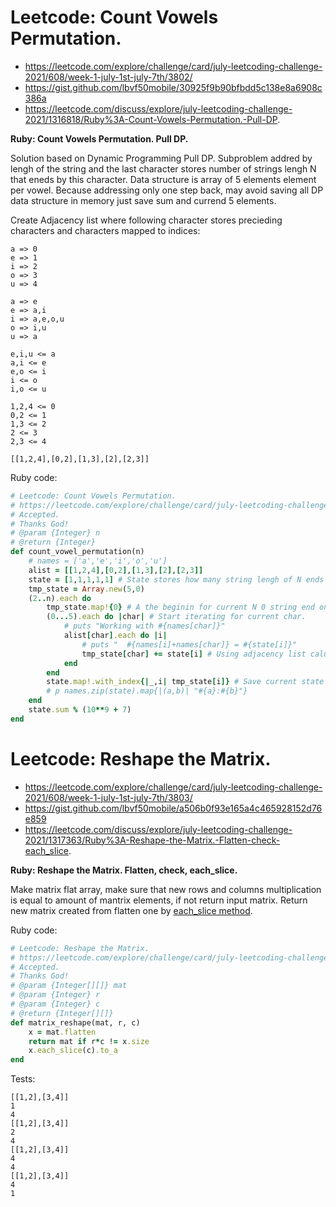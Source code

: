 # Leetcode: Count Vowels Permutation.

- https://leetcode.com/explore/challenge/card/july-leetcoding-challenge-2021/608/week-1-july-1st-july-7th/3802/
- https://gist.github.com/lbvf50mobile/30925f9b90bfbdd5c138e8a6908c386a
- https://leetcode.com/discuss/explore/july-leetcoding-challenge-2021/1316818/Ruby%3A-Count-Vowels-Permutation.-Pull-DP.

**Ruby: Count Vowels Permutation. Pull DP.**

Solution based on Dynamic Programming Pull DP. Subproblem addred by lengh of the string and the last character stores number of strings lengh N that eneds by this character. Data structure is array of 5 elements element per vowel. Because addressing only one step back, may avoid saving all DP data structure in memory just save sum and currend 5 elements.

Create Adjacency list where following character stores precieding characters and characters mapped to indices:
```
a => 0
e => 1
i => 2
o => 3
u => 4

a => e
e => a,i
i => a,e,o,u
o => i,u
u => a

e,i,u <= a
a,i <= e
e,o <= i
i <= o
i,o <= u

1,2,4 <= 0
0,2 <= 1
1,3 <= 2
2 <= 3
2,3 <= 4

[[1,2,4],[0,2],[1,3],[2],[2,3]]
```
Ruby code:
```Ruby
# Leetcode: Count Vowels Permutation.
# https://leetcode.com/explore/challenge/card/july-leetcoding-challenge-2021/608/week-1-july-1st-july-7th/3802/
# Accepted.
# Thanks God!
# @param {Integer} n
# @return {Integer}
def count_vowel_permutation(n)
    # names = ['a','e','i','o','u']
    alist = [[1,2,4],[0,2],[1,3],[2],[2,3]]
    state = [1,1,1,1,1] # State stores how many string lengh of N ends on this char.
    tmp_state = Array.new(5,0)
    (2..n).each do
        tmp_state.map!{0} # A the beginin for current N 0 string end on the char.
        (0...5).each do |char| # Start iterating for current char.
            # puts "Working with #{names[char]}"
            alist[char].each do |i|
                # puts "  #{names[i]+names[char]} = #{state[i]}"
                tmp_state[char] += state[i] # Using adjacency list calulate number of strings.
            end
        end
        state.map!.with_index{|_,i| tmp_state[i]} # Save current state for further iterations.
        # p names.zip(state).map{|(a,b)| "#{a}:#{b}"}
    end
    state.sum % (10**9 + 7)
end
```

# Leetcode: Reshape the Matrix.

- https://leetcode.com/explore/challenge/card/july-leetcoding-challenge-2021/608/week-1-july-1st-july-7th/3803/
- https://gist.github.com/lbvf50mobile/a506b0f93e165a4c465928152d76e859
- https://leetcode.com/discuss/explore/july-leetcoding-challenge-2021/1317363/Ruby%3A-Reshape-the-Matrix.-Flatten-check-each_slice.

**Ruby: Reshape the Matrix. Flatten, check, each_slice.**

Make matrix flat array, make sure that new rows and columns multiplication is equal to amount of mantrix elements, if not return input matrix. Return new matrix created from flatten one by [each_slice method](https://apidock.com/ruby/Enumerable/each_slice).

Ruby code:
```Ruby
# Leetcode: Reshape the Matrix.
# https://leetcode.com/explore/challenge/card/july-leetcoding-challenge-2021/608/week-1-july-1st-july-7th/3803/
# Accepted.
# Thanks God!
# @param {Integer[][]} mat
# @param {Integer} r
# @param {Integer} c
# @return {Integer[][]}
def matrix_reshape(mat, r, c)
    x = mat.flatten
    return mat if r*c != x.size
    x.each_slice(c).to_a
end
```

Tests:
```
[[1,2],[3,4]]
1
4
[[1,2],[3,4]]
2
4
[[1,2],[3,4]]
4
4
[[1,2],[3,4]]
4
1
```
